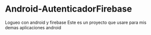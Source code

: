 # Android-AutenticadorFirebase
Logueo con android y firebase
Este es un proyecto que usare para mis demas aplicaciones android
